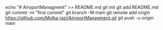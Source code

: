 echo "# AiroportManagment" >> README.md
git init
git add README.md
git commit -m "first commit"
git branch -M main
git remote add origin https://github.com/Molka-jazi/AiroportManagment.git
git push -u origin main
